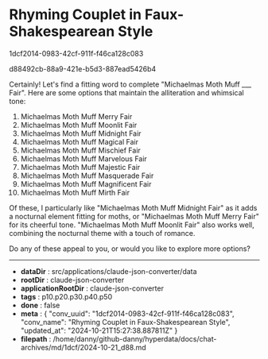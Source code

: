 # Rhyming Couplet in Faux-Shakespearean Style

1dcf2014-0983-42cf-911f-f46ca128c083

d88492cb-88a9-421e-b5d3-887ead5426b4

 Certainly! Let's find a fitting word to complete "Michaelmas Moth Muff ___ Fair". Here are some options that maintain the alliteration and whimsical tone:

1. Michaelmas Moth Muff Merry Fair
2. Michaelmas Moth Muff Moonlit Fair
3. Michaelmas Moth Muff Midnight Fair
4. Michaelmas Moth Muff Magical Fair
5. Michaelmas Moth Muff Mischief Fair
6. Michaelmas Moth Muff Marvelous Fair
7. Michaelmas Moth Muff Majestic Fair
8. Michaelmas Moth Muff Masquerade Fair
9. Michaelmas Moth Muff Magnificent Fair
10. Michaelmas Moth Muff Mirth Fair

Of these, I particularly like "Michaelmas Moth Muff Midnight Fair" as it adds a nocturnal element fitting for moths, or "Michaelmas Moth Muff Merry Fair" for its cheerful tone. "Michaelmas Moth Muff Moonlit Fair" also works well, combining the nocturnal theme with a touch of romance.

Do any of these appeal to you, or would you like to explore more options?

---

* **dataDir** : src/applications/claude-json-converter/data
* **rootDir** : claude-json-converter
* **applicationRootDir** : claude-json-converter
* **tags** : p10.p20.p30.p40.p50
* **done** : false
* **meta** : {
  "conv_uuid": "1dcf2014-0983-42cf-911f-f46ca128c083",
  "conv_name": "Rhyming Couplet in Faux-Shakespearean Style",
  "updated_at": "2024-10-21T15:27:38.887811Z"
}
* **filepath** : /home/danny/github-danny/hyperdata/docs/chat-archives/md/1dcf/2024-10-21_d88.md